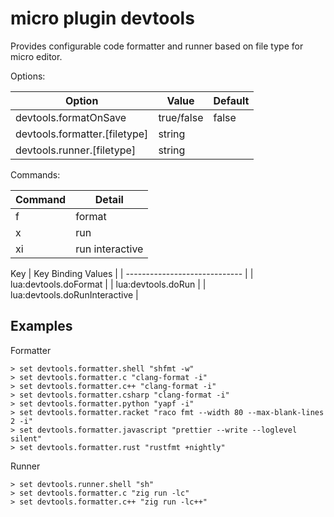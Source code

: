 # micro plugin devtools

Provides configurable code formatter and runner based on file type for micro editor.

Options:

| Option                        | Value      | Default |
| ----------------------------- | ---------- | ------- |
| devtools.formatOnSave         | true/false | false   |
| devtools.formatter.[filetype] | string     |         |
| devtools.runner.[filetype]    | string     |         |

Commands:

| Command | Detail          |
| ------- | --------------- |
| f       | format          |
| x       | run             |
| xi      | run interactive |

Key
| Key Binding Values |
| ----------------------------- |
| lua:devtools.doFormat |
| lua:devtools.doRun |
| lua:devtools.doRunInteractive |

## Examples

Formatter

```micro
> set devtools.formatter.shell "shfmt -w"
> set devtools.formatter.c "clang-format -i"
> set devtools.formatter.c++ "clang-format -i"
> set devtools.formatter.csharp "clang-format -i"
> set devtools.formatter.python "yapf -i"
> set devtools.formatter.racket "raco fmt --width 80 --max-blank-lines 2 -i"
> set devtools.formatter.javascript "prettier --write --loglevel silent"
> set devtools.formatter.rust "rustfmt +nightly"
```

Runner

```micro
> set devtools.runner.shell "sh"
> set devtools.formatter.c "zig run -lc"
> set devtools.formatter.c++ "zig run -lc++"
```
